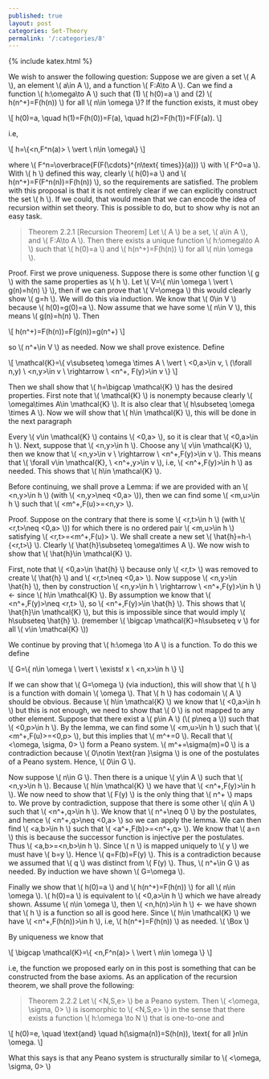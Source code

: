 ```yaml
---
published: true
layout: post
categories: Set-Theory
permalink: '/:categories/8'
---
```

{% include katex.html %}

We wish to answer the following question: Suppose we are given a set \\( A \\), an element \\( a\in A \\), and a function \\( F:A\to A \\). Can we find a function \\( h:\omega\to A \\) such that (1) \\( h(0)=a \\) and (2) \\( h(n^+)=F(h(n)) \\) for all \\( n\in \omega \\)? If the function exists, it must obey

\\[ h(0)=a, \quad h(1)=F(h(0))=F(a), \quad h(2)=F(h(1))=F(F(a)). \\]

i.e,

\\[ h=\\{<n,F^n(a)> \ \vert \ n\in \omega\\} \\]

where \\( F^n=\overbrace{F(F(\cdots}^{n\text{ times}}(a))) \\) with \\( F^0=a \\). With \\( h \\) defined this way, clearly \\( h(0)=a \\) and \\( h(n^+)=F(F^n(n))=F(h(n)) \\), so the requirements are satisfied. The problem with this proposal is that it is not entirely clear if we can explicitly construct the set \\( h \\). If we could, that would mean that we can encode the idea of recursion within set theory. This is possible to do, but to show why is not an easy task.

> Theorem 2.2.1 [Recursion Theorem] Let \\( A \\) be a set, \\( a\in A \\), and \\( F:A\to A \\). Then there exists a unique function \\( h:\omega\to A \\) such that \\( h(0)=a \\) and \\( h(n^+)=F(h(n)) \\) for all \\( n\in \omega \\).

Proof. First we prove uniqueness. Suppose there is some other function \\( g \\) with the same properties as \\( h \\). Let \\( V=\\{ n\in \omega \ \vert \ g(n)=h(n) \\} \\), then if we can prove that \\( V=\omega \\) this would clearly show \\( g=h \\). We will do this via induction. We know that \\( 0\in V \\) because \\( h(0)=g(0)=a \\). Now assume that we have some \\( n\in V \\), this means \\( g(n)=h(n) \\). Then 

\\[ h(n^+)=F(h(n))=F(g(n))=g(n^+) \\]

so \\( n^+\in V \\) as needed. Now we shall prove existence. Define

\\[ \mathcal{K}=\\{ v\subseteq \omega \times A \ \vert \ <0,a>\in v, \ (\forall n,y) \ <n,y>\in v \ \rightarrow \ <n^+, F(y)>\in v \\} \\]

Then we shall show that \\( h=\bigcap \mathcal{K} \\) has the desired properties. First note that \\( \mathcal{K} \\) is nonempty because clearly \\( \omega\times A\in \mathcal{K} \\). It is also clear that \\( h\subseteq \omega \times A \\). Now we will show that \\( h\in \mathcal{K} \\), this will be done in the next paragraph

Every \\( v\in \mathcal{K} \\) contains \\( <0,a> \\), so it is clear that \\( <0,a>\in h \\). Next, suppose that \\( <n,y>\in h \\). Choose any \\( v\in \mathcal{K} \\), then we know that \\( <n,y>\in v \ \rightarrow \ <n^+,F(y)>\in v \\). This means that \\( \forall v\in \mathcal{K}, \ <n^+,y>\in v \\), i.e, \\( <n^+,F(y)>\in h \\) as needed. This shows that \\( h\in \mathcal{K} \\).

Before continuing, we shall prove a Lemma: if we are provided with an \\( <n,y>\in h \\) (with \\( <n,y>\neq <0,a> \\)), then we can find some \\( <m,u>\in h \\) such that \\( <m^+,F(u)>=<n,y> \\).

Proof. Suppose on the contrary that there is some \\( <r,t>\in h \\) (with \\( <r,t>\neq <0,a> \\)) for which there is no ordered pair \\( <m,u>\in h \\) satisfying \\( <r,t>=<m^+,F(u)> \\). We shall create a new set \\( \hat{h}=h-\\{<r,t>\\} \\). Clearly \\( \hat{h}\subseteq \omega\times A \\). We now wish to show that \\( \hat{h}\in \mathcal{K} \\).

First, note that \\( <0,a>\in \hat{h} \\) because only \\( <r,t> \\) was removed to create \\( \hat{h} \\) and \\( <r,t>\neq <0,a> \\). Now suppose \\( <n,y>\in \hat{h} \\), then by construction \\( <n,y>\in h \ \rightarrow \ <n^+,F(y)>\in h \\) <- since \\( h\in \mathcal{K} \\). By assumption we know that \\( <n^+,F(y)>\neq <r,t> \\), so \\( <n^+,F(y)>\in \hat{h} \\). This shows that \\( \hat{h}\in \mathcal{K} \\), but this is impossible since that would imply \\( h\subseteq \hat{h} \\). (remember \\( \bigcap \mathcal{K}=h\subseteq v \\) for all \\( v\in \mathcal{K} \\))

We continue by proving that \\( h:\omega \to A \\) is a function. To do this we define

\\[ G=\\{ n\in \omega \ \vert \ \exists! x \ <n,x>\in h \\} \\]

If we can show that \\( G=\omega \\) (via induction), this will show that \\( h \\) is a function with domain \\( \omega \\). That \\( h \\) has codomain \\( A \\) should be obvious. Because \\( h\in \mathcal{K} \\) we know that \\( <0,a>\in h \\) but this is not enough, we need to show that \\( 0 \\) is not mapped to any other element. Suppose that there exist a \\( p\in A \\) (\\( p\neq a \\)) such that \\( <0,p>\in h \\). By the lemma, we can find some \\( <m,u>\in h \\) such that \\( <m^+,F(u)>=<0,p> \\), but this implies that \\( m^+=0 \\). Recall that \\( <\omega, \sigma, 0> \\) form a Peano system. \\( m^+=\sigma(m)=0 \\) is a contradiction because \\( 0\notin \text{ran }\sigma \\) is one of the postulates of a Peano system. Hence, \\( 0\in G \\).

Now suppose \\( n\in G \\). Then there is a unique \\( y\in A \\) such that \\( <n,y>\in h \\). Because \\( h\in \mathcal{K} \\) we have that \\( <n^+,F(y)>\in h \\). We now need to show that \\( F(y) \\) is the only thing that \\( n^+ \\) maps to. We prove by contradiction, suppose that there is some other \\( q\in A \\) such that \\( <n^+,q>\in h \\). We know that \\( n^+\neq 0 \\) by the postulates, and hence \\( <n^+,q>\neq <0,a> \\) so we can apply the lemma. We can then find \\( <a,b>\in h \\) such that \\( <a^+,F(b)>=<n^+,q> \\). We know that \\( a=n \\) this is because the successor function is injective per the postulates. Thus \\( <a,b>=<n,b>\in h \\). Since \\( n \\) is mapped uniquely to \\( y \\) we must have \\( b=y \\). Hence \\( q=F(b)=F(y) \\). This is a contradiction because we assumed that \\( q \\) was distinct from \\( F(y) \\). Thus, \\( n^+\in G \\) as needed. By induction we have shown \\( G=\omega \\).

Finally we show that \\( h(0)=a \\) and \\( h(n^+)=F(h(n)) \\) for all \\( n\in \omega \\). \\( h(0)=a \\) is equivalent to \\( <0,a>\in h \\) which we have already shown. Assume \\( n\in \omega \\), then \\( <n,h(n)>\in h \\) <- we have shown that \\( h \\) is a function so all is good here. Since \\( h\in \mathcal{K} \\) we have \\( <n^+,F(h(n))>\in h \\), i.e, \\( h(n^+)=F(h(n)) \\) as needed. \\( \Box \\)

By uniqueness we know that

\\[ \bigcap \mathcal{K}=\\{ <n,F^n(a)> \ \vert \ n\in \omega \\} \\]

i.e, the function we proposed early on in this post is something that can be constructed from the base axioms. As an application of the recursion theorem, we shall prove the following:

> Theorem 2.2.2 Let \\( <N,S,e> \\) be a Peano system. Then \\( <\omega, \sigma, 0> \\) is isomorphic to \\( <N,S,e> \\) in the sense that there exists a function \\( h:\omega \to N \\) that is one-to-one and

\\[ h(0)=e, \quad \text{and} \quad h(\sigma(n))=S(h(n)), \text{ for all }n\in \omega. \\]



What this says is that any Peano system is structurally similar to \\( <\omega, \sigma, 0> \\)



